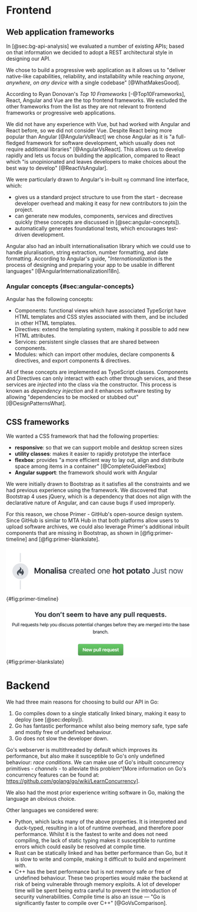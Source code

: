 # Frontend

## Web application frameworks

In [@sec:bg-api-analysis] we evaluated a number of existing APIs; based on that information we decided to adopt a REST architectural style in designing our API.

We chose to build a progressive web application as it allows us to "deliver native-like capabilities, reliability, and installability while reaching _anyone, anywhere, on any device_ with a single codebase" [@WhatMakesGood].

According to Ryan Donovan's _Top 10 Frameworks_ [-@Top10Frameworks], React, Angular and Vue are the top frontend frameworks. We excluded the other frameworks from the list as they are not relevant to frontend frameworks or progressive web applications.

We did not have any experience with Vue, but had worked with Angular and React before, so we did not consider Vue. Despite React being more popular than Angular [@AngularVsReact] we chose Angular as it is "a full-fledged framework for software development, which usually does not require additional libraries" [@AngularVsReact]. This allows us to develop rapidly and lets us focus on building the application, compared to React which "is unopinionated and leaves developers to make choices about the best way to develop" [@ReactVsAngular].

We were particularly drawn to Angular's in-built `ng` command line interface, which:
- gives us a standard project structure to use from the start - decrease developer overhead and making it easy for new contributors to join the project.
- can generate new modules, components, services and directives quickly (these concepts are discussed in [@sec:angular-concepts]).
- automatically generates foundational tests, which encourages test-driven development.

Angular also had an inbuilt internationalisation library which we could use to handle pluralisation, string extraction, number formatting, and date formatting. According to Angular's guide, "_Internationalization_ is the process of designing and preparing your app to be usable in different languages" [@AngularInternationalizationI18n].

### Angular concepts {#sec:angular-concepts}

Angular has the following concepts:

- Components: functional views which have associated TypeScript have HTML templates and CSS styles associated with them, and be included in other HTML templates.
- Directives: extend the templating system, making it possible to add new HTML attributes.
- Services: persistent single classes that are shared between components.
- Modules: which can import other modules, declare components & directives, and export components & directives.

All of these concepts are implemented as TypeScript classes. Components and Directives can only interact with each other through services, and these services are _injected_ into the class via the constructor. This process is known as _dependency injection_ and it enhances software testing by allowing "dependencies to be mocked or stubbed out" [@DesignPatternsWhat].

## CSS frameworks

We wanted a CSS framework that had the following properties:

- **responsive**: so that we can support mobile and desktop screen sizes
- **utility classes**: makes it easier to rapidly prototype the interface
- **flexbox**: provides "a more efficient way to lay out, align and distribute space among items in a container" [@CompleteGuideFlexbox]
- **Angular support**: the framework should work with Angular

We were initially drawn to Bootstrap as it satisfies all the constraints and we had previous experience using the framework. We discovered that Bootstrap 4 uses jQuery, which is a dependency that does not align with the declarative nature of Angular, and can cause bugs if used improperly.

For this reason, we chose Primer - GitHub's open-source design system. Since GitHub is similar to MTA Hub in that both platforms allow users to upload software archives, we could also leverage Primer's additional inbuilt components that are missing in Bootstrap, as shown in [@fig:primer-timeline] and [@fig:primer-blankslate].

!["The `TimelineItem` component is used to display items on a vertical timeline, connected by `TimelineItem-badge` elements." [@TimelinePrimerCSS]](chapters/30-impl/assets/primer-timeline.png){#fig:primer-timeline}

!["Blankslates are for when there is a lack of content within a page or section. Use them as placeholders to tell users why something isn't there." [@BlankslatePrimerCSS]](chapters/30-impl/assets/primer-blankslate.png){#fig:primer-blankslate}

# Backend

We had three main reasons for choosing to build our API in Go:

1. Go compiles down to a single statically linked binary, making it easy to deploy (see [@sec:deploy]).
2. Go has fantastic performance whilst also being memory safe, type safe and mostly free of undefined behaviour.
3. Go does not slow the developer down.

Go's webserver is multithreaded by default which improves its performance, but also make it susceptible to Go's only undefined behaviour: _race conditions_. We can make use of Go's inbuilt concurrency primitives - _channels_ - to alleviate this problem^[More information on Go's concurrency features can be found at: https://github.com/golang/go/wiki/LearnConcurrency].

We also had the most prior experience writing software in Go, making the language an obvious choice.

Other languages we considered were:

- Python, which lacks many of the above properties. It is interpreted and duck-typed, resulting in a lot of runtime overhead, and therefore poor performance. Whilst it is the fastest to write and does not need compiling, the lack of static typing makes it susceptible to runtime errors which could easily be resolved at compile time.
- Rust can be statically linked and has better performance than Go, but it is slow to write and compile, making it difficult to build and experiment with.
- C++ has the best performance but is not memory safe or free of undefined behaviour. These two properties would make the backend at risk of being vulnerable through memory exploits. A lot of developer time will be spent being extra careful to prevent the introduction of security vulnerabilities. Compile time is also an issue — "Go is significantly faster to compile over C++" [@GoVsComparison].

